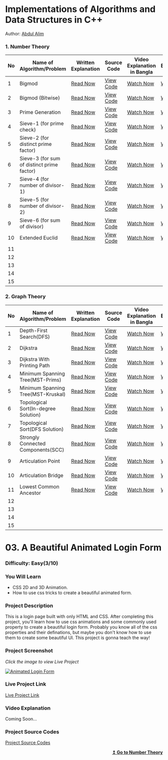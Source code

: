 # Implementations of Algorithms and Data Structures in C++

Author: [Abdul Alim](https://www.youtube.com/@LearnWithAbdulAlim)

### 1. Number Theory

| **No** | **Name of Algorithm/Problem**              | **Written Explanation** | **Source Code** | **Video Explanation in Bangla** | **Video Explanation in English** |
| ------ | ------------------------------------------ | ----------------------- | --------------- | ------------------------------- | -------------------------------- |
| 1      | Bigmod                                     | [Read Now]()            | [View Code]()   | [Watch Now]()                   | [Watch Now]()                    |
| 2      | Bigmod (Bitwise)                           | [Read Now]()            | [View Code]()   | [Watch Now]()                   | [Watch Now]()                    |
| 3      | Prime Generation                           | [Read Now]()            | [View Code]()   | [Watch Now]()                   | [Watch Now]()                    |
| 4      | Sieve-1 (for prime check)                  | [Read Now]()            | [View Code]()   | [Watch Now]()                   | [Watch Now]()                    |
| 5      | Sieve-2 (for distinct prime factor)        | [Read Now]()            | [View Code]()   | [Watch Now]()                   | [Watch Now]()                    |
| 6      | Sieve-3 (for sum of distinct prime factor) | [Read Now]()            | [View Code]()   | [Watch Now]()                   | [Watch Now]()                    |
| 7      | Sieve-4 (for number of divisor-1)          | [Read Now]()            | [View Code]()   | [Watch Now]()                   | [Watch Now]()                    |
| 8      | Sieve-5 (for number of divisor-2)          | [Read Now]()            | [View Code]()   | [Watch Now]()                   | [Watch Now]()                    |
| 9      | Sieve-6 (for sum of divisor)               | [Read Now]()            | [View Code]()   | [Watch Now]()                   | [Watch Now]()                    |
| 10     | Extended Euclid                            | [Read Now]()            | [View Code]()   | [Watch Now]()                   | [Watch Now]()                    |
| 11     |                                            |                         |                 |                                 |                                  |
| 12     |                                            |                         |                 |                                 |                                  |
| 13     |                                            |                         |                 |                                 |                                  |
| 14     |                                            |                         |                 |                                 |                                  |
| 15     |                                            |                         |                 |                                 |                                  |

### 2. Graph Theory

| **No** | **Name of Algorithm/Problem**        | **Written Explanation** | **Source Code** | **Video Explanation in Bangla** | **Video Explanation in English** |
| ------ | ------------------------------------ | ----------------------- | --------------- | ------------------------------- | -------------------------------- |
| 1      | Depth-First Search(DFS)              | [Read Now]()            | [View Code]()   | [Watch Now]()                   | [Watch Now]()                    |
| 2      | Dijkstra                             | [Read Now]()            | [View Code]()   | [Watch Now]()                   | [Watch Now]()                    |
| 3      | Dijkstra With Printing Path          | [Read Now]()            | [View Code]()   | [Watch Now]()                   | [Watch Now]()                    |
| 4      | Minimum Spanning Tree(MST-Prims)     | [Read Now]()            | [View Code]()   | [Watch Now]()                   | [Watch Now]()                    |
| 5      | Minimum Spanning Tree(MST-Kruskal)   | [Read Now]()            | [View Code]()   | [Watch Now]()                   | [Watch Now]()                    |
| 6      | Topological Sort(In-degree Solution) | [Read Now]()            | [View Code]()   | [Watch Now]()                   | [Watch Now]()                    |
| 7      | Topological Sort(DFS Solution)       | [Read Now]()            | [View Code]()   | [Watch Now]()                   | [Watch Now]()                    |
| 8      | Strongly Connected Components(SCC)   | [Read Now]()            | [View Code]()   | [Watch Now]()                   | [Watch Now]()                    |
| 9      | Articulation Point                   | [Read Now]()            | [View Code]()   | [Watch Now]()                   | [Watch Now]()                    |
| 10     | Articulation Bridge                  | [Read Now]()            | [View Code]()   | [Watch Now]()                   | [Watch Now]()                    |
| 11     | Lowest Common Ancestor               | [Read Now]()            | [View Code]()   | [Watch Now]()                   | [Watch Now]()                    |
| 12     |                                      |                         |                 |                                 |                                  |
| 13     |                                      |                         |                 |                                 |                                  |
| 14     |                                      |                         |                 |                                 |                                  |
| 15     |                                      |                         |                 |                                 |                                  |

# 03. A Beautiful Animated Login Form

### Difficulty: Easy(3/10)

### You Will Learn

- CSS 2D and 3D Animation.
- How to use css tricks to create a beautiful animated form.

### Project Description

This is a login page built with only HTML and CSS. After completing this project, you'll learn how to use css animations and some commonly used property to create a beautiful login form. Probably you know all of the css properties and their definations, but maybe you don't know how to use them to create some beautiful UI. This project is gonna teach the way!

### Project Screenshot

_Click the image to view Live Project_

[![Animated Login Form](./03-a-beautiful-animated-login-form/images/animated-login-form.png)](https://travelerabdulalim.github.io/animated-login-form/)

### Live Project Link

[Live Project Link](https://travelerabdulalim.github.io/animated-login-form/)

### Video Explanation

Coming Soon...

### Project Source Codes

[Project Source Codes](./03-a-beautiful-animated-login-form/)

<div align="right">
    <b><a href="#1-number-theory">↥ Go to Number Theory</a></b>
</div>
